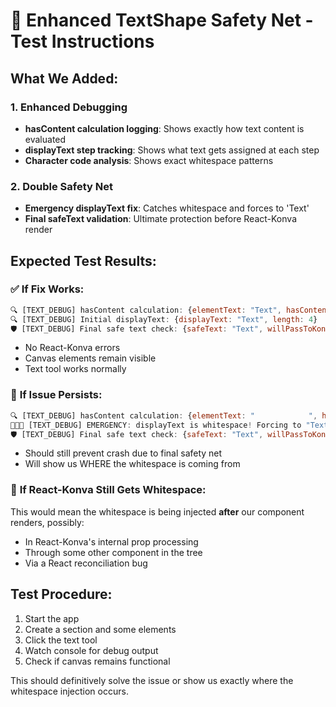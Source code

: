 # 🔧 Enhanced TextShape Safety Net - Test Instructions

## What We Added:

### 1. **Enhanced Debugging**
- **hasContent calculation logging**: Shows exactly how text content is evaluated
- **displayText step tracking**: Shows what text gets assigned at each step
- **Character code analysis**: Shows exact whitespace patterns

### 2. **Double Safety Net**
- **Emergency displayText fix**: Catches whitespace and forces to 'Text'
- **Final safeText validation**: Ultimate protection before React-Konva render

## Expected Test Results:

### ✅ **If Fix Works:**
```javascript
🔍 [TEXT_DEBUG] hasContent calculation: {elementText: "Text", hasContent: true}
🔍 [TEXT_DEBUG] Initial displayText: {displayText: "Text", length: 4}
🛡️ [TEXT_DEBUG] Final safe text check: {safeText: "Text", willPassToKonva: "Text"}
```
- No React-Konva errors
- Canvas elements remain visible
- Text tool works normally

### 🚨 **If Issue Persists:**
```javascript
🔍 [TEXT_DEBUG] hasContent calculation: {elementText: "            ", hasContent: false}
🚨🚨🚨 [TEXT_DEBUG] EMERGENCY: displayText is whitespace! Forcing to "Text"
🛡️ [TEXT_DEBUG] Final safe text check: {safeText: "Text", willPassToKonva: "Text"}
```
- Should still prevent crash due to final safety net
- Will show us WHERE the whitespace is coming from

### 🤔 **If React-Konva Still Gets Whitespace:**
This would mean the whitespace is being injected **after** our component renders, possibly:
- In React-Konva's internal prop processing
- Through some other component in the tree
- Via a React reconciliation bug

## Test Procedure:
1. Start the app
2. Create a section and some elements
3. Click the text tool
4. Watch console for debug output
5. Check if canvas remains functional

This should definitively solve the issue or show us exactly where the whitespace injection occurs.
